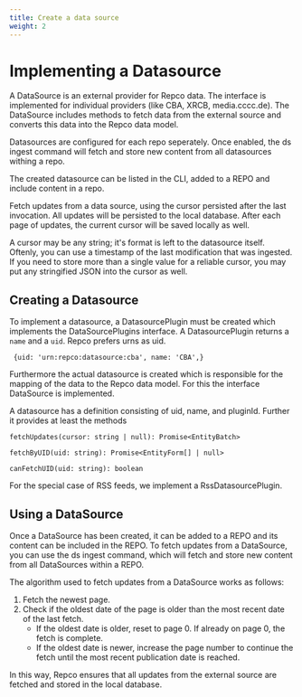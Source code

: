 ```yaml
---
title: Create a data source
weight: 2
---
```


# Implementing a Datasource

A DataSource is an external provider for Repco data. The interface is implemented for individual providers (like CBA, XRCB, media.cccc.de). The DataSource includes methods to fetch data from the external source and converts this data into the Repco data model.

Datasources are configured for each repo seperately. Once enabled, the ds ingest command will fetch and store new content from all datasources withing a repo.

The created datasource can be listed in the CLI, added to a REPO and include content in a repo.

Fetch updates from a data source, using the cursor persisted after the last invocation. All updates will be persisted to the local database. After each page of updates, the current cursor will be saved locally as well.

A cursor may be any string; it's format is left to the datasource itself. Oftenly, you can use a timestamp of the last modification that was ingested. If you need to store more than a single value for a reliable cursor, you may put any stringified JSON into the cursor as well.

## Creating a Datasource

To implement a datasource, a DatasourcePlugin must be created which implements the DataSourcePlugins interface. A DatasourcePlugin returns a `name` and a `uid`. Repco prefers urns as uid.

` {uid: 'urn:repco:datasource:cba', name: 'CBA',}`

Furthermore the actual datasource is created which is responsible for the mapping of the data to the Repco data model. For this the interface DataSource is implemented.

A datasource has a definition consisting of uid, name, and pluginId. Further it provides at least the methods

`fetchUpdates(cursor: string | null): Promise<EntityBatch>   `

`fetchByUID(uid: string): Promise<EntityForm[] | null>   `

`canFetchUID(uid: string): boolean`

For the special case of RSS feeds, we implement a RssDatasourcePlugin.

## Using a DataSource

Once a DataSource has been created, it can be added to a REPO and its content can be included in the REPO. To fetch updates from a DataSource, you can use the ds ingest command, which will fetch and store new content from all DataSources within a REPO.

The algorithm used to fetch updates from a DataSource works as follows:

1. Fetch the newest page.
2. Check if the oldest date of the page is older than the most recent date of the last fetch.
    * If the oldest date is older, reset to page 0. If already on page 0, the fetch is complete.
    * If the oldest date is newer, increase the page number to continue the fetch until the most recent publication date is reached.

In this way, Repco ensures that all updates from the external source are fetched and stored in the local database.

